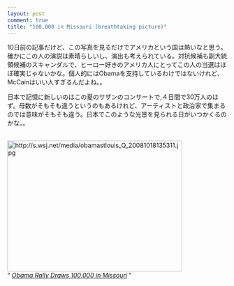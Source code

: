 ```yaml
---
layout: post
comment: true
title: "100,000 in Missouri (breathtaking picture)"
---
```

<p>10日前の記事だけど、この写真を見るだけでアメリカという国は熱いなと思う。確かにこの人の演説は素晴らしいし、演出も考えられている。対抗候補も副大統領候補のスキャンダルで、ヒーロー好きのアメリカ人にとってこの人の当選はほぼ確実じゃないかな。個人的にはObamaを支持しているわけではないけれど、McCainはいい人すぎるんだよね。。
</p>
<p>
日本で記憶に新しいのはこの夏のサザンのコンサートで,４日間で30万人のはず。母数がそもそも違うというのもあるけれど、アーティストと政治家で集まるのでは意味がそもそも違う。日本でこのような光景を見られる日がいつかくるのかな。。</p>

<p>
	<br />
	<img src="http://s.wsj.net/media/obamastlouis_Q_20081018135311.jpg" alt="http://s.wsj.net/media/obamastlouis_Q_20081018135311.jpg" border="0" width="400" height="300" />
	<br />
	<q>
		<cite><a href="http://blogs.wsj.com/washwire/2008/10/18/obama-rally-draws-100000-in-missouri/?mod=googlenews_wsj">Obama Rally Draws 100,000 in Missouri</a></cite>
	</q>
</p>
